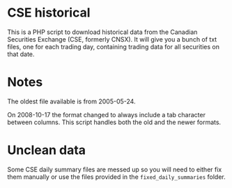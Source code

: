 # CSE historical

This is a PHP script to download historical data from the Canadian Securities Exchange (CSE, formerly CNSX). It will give you a bunch of txt files, one for each trading day, containing trading data for all securities on that date.

# Notes

The oldest file available is from 2005-05-24.

On 2008-10-17 the format changed to always include a tab character between columns. This script handles both the old and the newer formats.

# Unclean data

Some CSE daily summary files are messed up so you will need to either fix them manually or use the files provided in the `fixed_daily_summaries` folder.